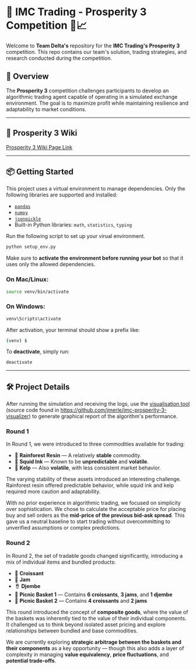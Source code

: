 # 🏦 IMC Trading - Prosperity 3 Competition 🧠📈

Welcome to **Team Delta's** repository for the **IMC Trading's Prosperity 3** competition. This repo contains our team's solution, trading strategies, and research conducted during the competition.

## 📌 Overview

The **Prosperity 3** competition challenges participants to develop an algorithmic trading agent capable of operating in a simulated exchange environment. The goal is to maximize profit while maintaining resilience and adaptability to market conditions.

---

## 📄 Prosperity 3 Wiki

[Prosperity 3 Wiki Page Link](https://imc-prosperity.notion.site/Prosperity-3-Wiki-19ee8453a09380529731c4e6fb697ea4) 

---

## 📦 Getting Started

This project uses a virtual environment to manage dependencies. Only the following libraries are supported and installed:

- [`pandas`](https://pandas.pydata.org/)
- [`numpy`](https://numpy.org/)
- [`jsonpickle`](https://pypi.org/project/jsonpickle/)
- Built-in Python libraries: `math`, `statistics`, `typing`

Run the following script to set up your virual environment.

```bash
python setup_env.py
```

Make sure to **activate the environment before running your bot** so that it uses only the allowed dependencies.

### On **Mac/Linux**:

```bash
source venv/bin/activate
```

### On **Windows**:

```bash
venv\Scripts\activate
```

After activation, your terminal should show a prefix like:

```bash
(venv) $
```

To **deactivate**, simply run:

```bash
deactivate
```

---

## 🛠️ Project Details

After running the simulation and receiving the logs, use the [visualisation tool](https://jmerle.github.io/imc-prosperity-3-visualizer/) (source code found in https://github.com/jmerle/imc-prosperity-3-visualizer) to generate graphical report of the algorithm's performance.

### Round 1

In Round 1, we were introduced to three commodities available for trading:

- 🌿 **Rainforest Resin** — A relatively **stable** commodity.
- 🦑 **Squid Ink** — Known to be **unpredictable** and **volatile**.
- 🪸 **Kelp** — Also **volatile**, with less consistent market behavior.

The varying stability of these assets introduced an interesting challenge. Rainforest resin offered predictable behavior, while squid ink and kelp required more caution and adaptability.

With no prior experience in algorithmic trading, we focused on simplicity over sophistication. We chose to calculate the acceptable price for placing buy and sell orders as the **mid-price of the previous bid-ask spread**. This gave us a neutral baseline to start trading without overcommitting to unverified assumptions or complex predictions.

### Round 2

In Round 2, the set of tradable goods changed significantly, introducing a mix of individual items and bundled products:

- 🥐 **Croissant**  
- 🍓 **Jam**  
- 🪘 **Djembe**  
- 🧺 **Picnic Basket 1** — Contains **6 croissants**, **3 jams**, and **1 djembe**  
- 🧺 **Picnic Basket 2** — Contains **4 croissants** and **2 jams**

This round introduced the concept of **composite goods**, where the value of the baskets was inherently tied to the value of their individual components. It challenged us to think beyond isolated asset pricing and explore relationships between bundled and base commodities.

We are currently exploring **strategic arbitrage between the baskets and their components** as a key opportunity — though this also adds a layer of complexity in managing **value equivalency**, **price fluctuations**, and **potential trade-offs**.


